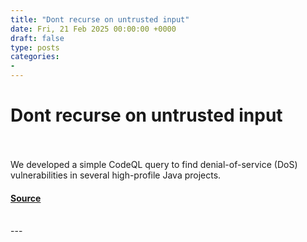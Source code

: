 ```yaml
---
title: "Dont recurse on untrusted input"
date: Fri, 21 Feb 2025 00:00:00 +0000
draft: false
type: posts
categories: 
- 
---
```

# Dont recurse on untrusted input

<br/>

<br/>
We developed a simple CodeQL query to find denial-of-service (DoS) vulnerabilities in several high-profile Java projects.

#### [Source](https://blog.trailofbits.com/2025/02/21/dont-recurse-on-untrusted-input/)

<br/>
---
